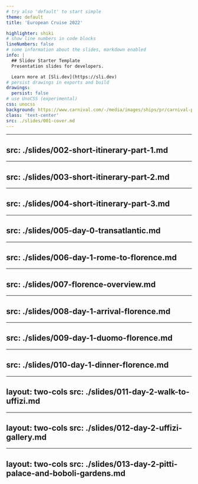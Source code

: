 ```yaml
---
# try also 'default' to start simple
theme: default
title: 'European Cruise 2022'

highlighter: shiki
# show line numbers in code blocks
lineNumbers: false
# some information about the slides, markdown enabled
info: |
  ## Slidev Starter Template
  Presentation slides for developers.

  Learn more at [Sli.dev](https://sli.dev)
# persist drawings in exports and build
drawings:
  persist: false
# use UnoCSS (experimental)
css: unocss
background: https://www.carnival.com/-/media/images/ships/pr/carnival-pride-1.jpg
class: 'text-center'
src: ./slides/001-cover.md
---
```


---
src: ./slides/002-short-itinerary-part-1.md
---

---
src: ./slides/003-short-itinerary-part-2.md
---

---
src: ./slides/004-short-itinerary-part-3.md
---

---
src: ./slides/005-day-0-transatlantic.md
---

---
src: ./slides/006-day-1-rome-to-florence.md
---

---
src: ./slides/007-florence-overview.md
---

---
src: ./slides/008-day-1-arrival-florence.md
---

---
src: ./slides/009-day-1-duomo-florence.md
---

---
src: ./slides/010-day-1-dinner-florence.md
---

---
layout: two-cols
src: ./slides/011-day-2-walk-to-uffizi.md
---

---
layout: two-cols
src: ./slides/012-day-2-uffizi-gallery.md
---

---
layout: two-cols
src: ./slides/013-day-2-pitti-palace-and-boboli-gardens.md
---
